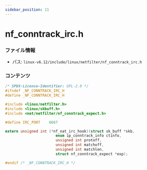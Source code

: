 ```yaml
---
sidebar_position: 11
---
```

# nf_conntrack_irc.h

### ファイル情報

- パス: `linux-v6.12/include/linux/netfilter/nf_conntrack_irc.h`

### コンテンツ

```h
/* SPDX-License-Identifier: GPL-2.0 */
#ifndef _NF_CONNTRACK_IRC_H
#define _NF_CONNTRACK_IRC_H

#include <linux/netfilter.h>
#include <linux/skbuff.h>
#include <net/netfilter/nf_conntrack_expect.h>

#define IRC_PORT	6667

extern unsigned int (*nf_nat_irc_hook)(struct sk_buff *skb,
				       enum ip_conntrack_info ctinfo,
				       unsigned int protoff,
				       unsigned int matchoff,
				       unsigned int matchlen,
				       struct nf_conntrack_expect *exp);

#endif /* _NF_CONNTRACK_IRC_H */

```

